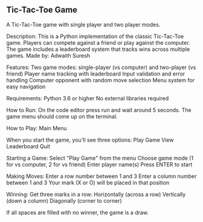 Tic-Tac-Toe Game
-------------------
A Tic-Tac-Toe game with single player and two player modes.

Description: This is a Python implementation of the classic Tic-Tac-Toe game. Players can compete against a friend or play against the computer. The game includes a leaderboard system that tracks wins across multiple games.
Made by: Adwaith Suresh

Features:
Two game modes: single-player (vs computer) and two-player (vs friend)
Player name tracking with leaderboard
Input validation and error handling
Computer opponent with random move selection
Menu system for easy navigation

Requirements:
Python 3.6 or higher
No external libraries required

How to Run: 
On the code editor press run and wait around 5 seconds. The game menu should come up on the terminal.

How to Play:
Main Menu

When you start the game, you'll see three options:
Play Game
View Leaderboard
Quit

Starting a Game:
Select "Play Game" from the menu
Choose game mode (1 for vs computer, 2 for vs friend)
Enter player name(s)
Press ENTER to start

Making Moves:
Enter a row number between 1 and 3
Enter a column number between 1 and 3
Your mark (X or O) will be placed in that position

Winning:
Get three marks in a row:
Horizontally (across a row)
Vertically (down a column)
Diagonally (corner to corner)

If all spaces are filled with no winner, the game is a draw.
